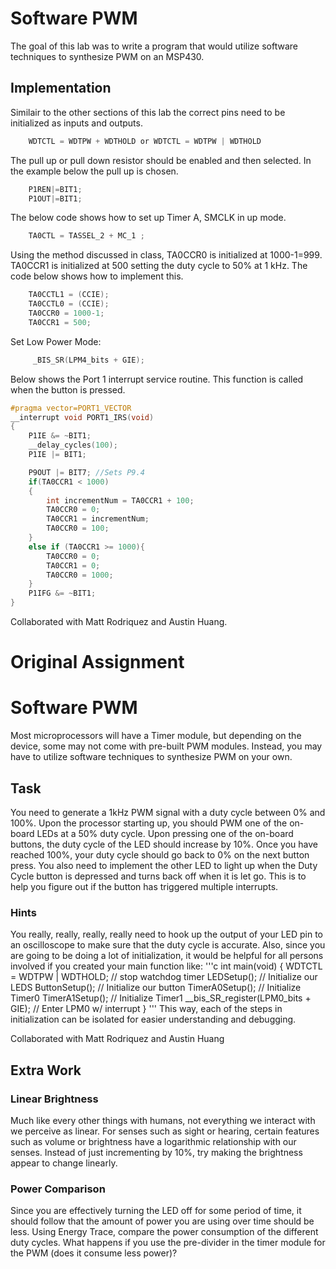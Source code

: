 # Software PWM

The goal of this lab was to write a program that would utilize software techniques to synthesize PWM on an MSP430.

## Implementation

Similair to the other sections of this lab the correct pins need to be initialized as inputs and outputs. 

```c
	WDTCTL = WDTPW + WDTHOLD or WDTCTL = WDTPW | WDTHOLD
```
The pull up or pull down resistor should be enabled and then selected. In the example below the pull up is chosen.

```c
	P1REN|=BIT1;
	P1OUT|=BIT1; 
```

The below code shows how to set up Timer A, SMCLK in up mode.
```c
	TA0CTL = TASSEL_2 + MC_1 ;

```

Using the method discussed in class, TA0CCR0 is initialized at 1000-1=999. TA0CCR1 is initialized at 500 setting the duty cycle to 50% at 1 kHz. The code below shows how to implement this.
```c
	TA0CCTL1 = (CCIE);
	TA0CCTL0 = (CCIE);
	TA0CCR0 = 1000-1;                        
	TA0CCR1 = 500;                           

```

Set Low Power Mode:
```c
	 _BIS_SR(LPM4_bits + GIE);
```

Below shows the Port 1 interrupt service routine. This function is called when the button is pressed.
```c
#pragma vector=PORT1_VECTOR
__interrupt void PORT1_IRS(void)
{
    P1IE &= ~BIT1;
    __delay_cycles(100);
    P1IE |= BIT1;

    P9OUT |= BIT7; //Sets P9.4
    if(TA0CCR1 < 1000)
    {
        int incrementNum = TA0CCR1 + 100;
        TA0CCR0 = 0;
        TA0CCR1 = incrementNum;
        TA0CCR0 = 100;
    }
    else if (TA0CCR1 >= 1000){
        TA0CCR0 = 0;
        TA0CCR1 = 0;
        TA0CCR0 = 1000;
    }
    P1IFG &= ~BIT1;
}
```
Collaborated with Matt Rodriquez and Austin Huang.

# Original Assignment
# Software PWM
Most microprocessors will have a Timer module, but depending on the device, some may not come with pre-built PWM modules. Instead, you may have to utilize software techniques to synthesize PWM on your own.

## Task
You need to generate a 1kHz PWM signal with a duty cycle between 0% and 100%. Upon the processor starting up, you should PWM one of the on-board LEDs at a 50% duty cycle. Upon pressing one of the on-board buttons, the duty cycle of the LED should increase by 10%. Once you have reached 100%, your duty cycle should go back to 0% on the next button press. You also need to implement the other LED to light up when the Duty Cycle button is depressed and turns back off when it is let go. This is to help you figure out if the button has triggered multiple interrupts.

### Hints
You really, really, really, really need to hook up the output of your LED pin to an oscilloscope to make sure that the duty cycle is accurate. Also, since you are going to be doing a lot of initialization, it would be helpful for all persons involved if you created your main function like:
'''c
int main(void)
{
	WDTCTL = WDTPW | WDTHOLD;	// stop watchdog timer
	LEDSetup(); // Initialize our LEDS
	ButtonSetup();  // Initialize our button
	TimerA0Setup(); // Initialize Timer0
	TimerA1Setup(); // Initialize Timer1
	__bis_SR_register(LPM0_bits + GIE);       // Enter LPM0 w/ interrupt
}
'''
This way, each of the steps in initialization can be isolated for easier understanding and debugging.

Collaborated with Matt Rodriquez and Austin Huang


## Extra Work
### Linear Brightness
Much like every other things with humans, not everything we interact with we perceive as linear. For senses such as sight or hearing, certain features such as volume or brightness have a logarithmic relationship with our senses. Instead of just incrementing by 10%, try making the brightness appear to change linearly. 

### Power Comparison
Since you are effectively turning the LED off for some period of time, it should follow that the amount of power you are using over time should be less. Using Energy Trace, compare the power consumption of the different duty cycles. What happens if you use the pre-divider in the timer module for the PWM (does it consume less power)?